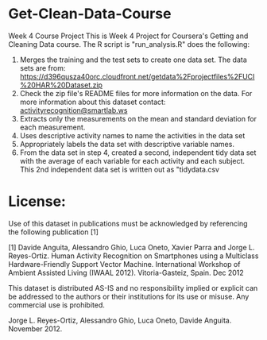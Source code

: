 # Get-Clean-Data-Course

Week 4 Course Project
This is Week 4 Project for Coursera's Getting and Cleaning Data course. 
The R script is "run_analysis.R"  does the following:

1.	Merges the training and the test sets to create one data set.  The data sets are from:
    https://d396qusza40orc.cloudfront.net/getdata%2Fprojectfiles%2FUCI%20HAR%20Dataset.zip 
2.	Check the zip file's README files for more information on the data.  For more information about this dataset contact: activityrecognition@smartlab.ws
3.	Extracts only the measurements on the mean and standard deviation for each measurement. 
4.	Uses descriptive activity names to name the activities in the data set
5.	Appropriately labels the data set with descriptive variable names. 
6.	From the data set in step 4, created a second, independent tidy data set with the average of each variable for each activity and each subject.  This 2nd independent data set is written out as "tidydata.csv

License:
========
Use of this dataset in publications must be acknowledged by referencing the following publication [1] 

[1] Davide Anguita, Alessandro Ghio, Luca Oneto, Xavier Parra and Jorge L. Reyes-Ortiz. Human Activity Recognition on Smartphones using a Multiclass Hardware-Friendly Support Vector Machine. International Workshop of Ambient Assisted Living (IWAAL 2012). Vitoria-Gasteiz, Spain. Dec 2012

This dataset is distributed AS-IS and no responsibility implied or explicit can be addressed to the authors or their institutions for its use or misuse. Any commercial use is prohibited.

Jorge L. Reyes-Ortiz, Alessandro Ghio, Luca Oneto, Davide Anguita. November 2012.

